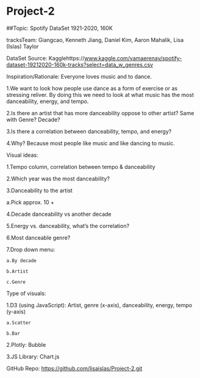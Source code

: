 # Project-2

##Topic: Spotify DataSet 1921-2020, 160K 

tracksTeam: Giangcao, Kenneth Jiang, Daniel Kim, Aaron Mahalik, Lisa (Islas) Taylor

DataSet Source: Kagglehttps://www.kaggle.com/yamaerenay/spotify-dataset-19212020-160k-tracks?select=data_w_genres.csv

Inspiration/Rationale: Everyone loves music and to dance.

1.We want to look how people use dance as a form of exercise or as stressing reliver.  By doing this we need to look at what music has the most danceability, energy, and tempo.  

2.Is there an artist that has more danceability oppose to other artist? Same with Genre? Decade?

3.Is there a correlation between danceability, tempo, and energy?

4.Why? Because most people like music and like dancing to music.

Visual ideas: 

1.Tempo column, correlation between tempo & danceability

2.Which year was the most danceability?

3.Danceability to the artist

a.Pick approx. 10 +

4.Decade danceability vs another decade

5.Energy vs. danceability, what’s the correlation?

6.Most danceable genre?

7.Drop down menu: 

    a.By decade

    b.Artist

    c.Genre

Type of visuals: 

1.D3 (using JavaScript): Artist, genre (x-axis), danceability, energy, tempo (y-axis)

    a.Scatter

    b.Bar

2.Plotly: Bubble

3.JS Library: Chart.js

GitHub Repo: https://github.com/lisaislas/Project-2.git

